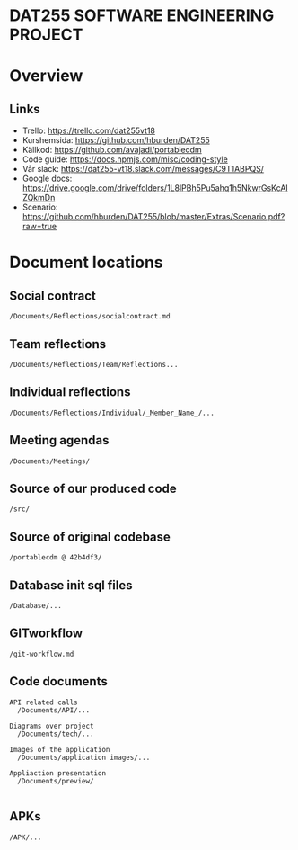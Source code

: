 # DAT255 SOFTWARE ENGINEERING PROJECT

# Overview
## Links
- Trello: https://trello.com/dat255vt18
- Kurshemsida: https://github.com/hburden/DAT255
- Källkod: https://github.com/avajadi/portablecdm
- Code guide: https://docs.npmjs.com/misc/coding-style
- Vår slack: https://dat255-vt18.slack.com/messages/C9T1ABPQS/
- Google docs: https://drive.google.com/drive/folders/1L8lPBh5Pu5ahq1h5NkwrGsKcAIZQkmDn
- Scenario: https://github.com/hburden/DAT255/blob/master/Extras/Scenario.pdf?raw=true

# Document locations
## Social contract
````
/Documents/Reflections/socialcontract.md
````
## Team reflections
````
/Documents/Reflections/Team/Reflections...
````
## Individual reflections
````
/Documents/Reflections/Individual/_Member_Name_/...
````
## Meeting agendas
````
/Documents/Meetings/
````
## Source of our produced code
````
/src/
````
## Source of original codebase
````
/portablecdm @ 42b4df3/
````
## Database init sql files
````
/Database/...
````
## GITworkflow
````
/git-workflow.md
````
## Code documents
````
API related calls
  /Documents/API/...
  
Diagrams over project
  /Documents/tech/...
  
Images of the application
  /Documents/application images/...
  
Appliaction presentation
  /Documents/preview/
  
````
## APKs
````
/APK/...
````

